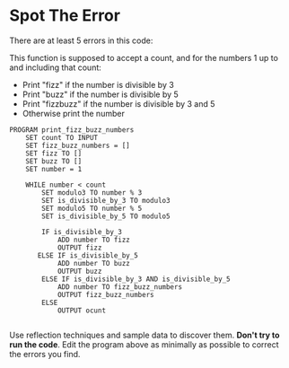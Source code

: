 # Spot The Error

There are at least 5 errors in this code:

This function is supposed to accept a count, and for the numbers 1 up to and including that count:

* Print "fizz" if the number is divisible by 3
* Print "buzz" if the number is divisible by 5
* Print "fizzbuzz" if the number is divisible by 3 and 5
* Otherwise print the number

```
PROGRAM print_fizz_buzz_numbers
    SET count TO INPUT
    SET fizz_buzz_numbers = []
    SET fizz TO []
    SET buzz TO []
    SET number = 1

    WHILE number < count
        SET modulo3 TO number % 3
        SET is_divisible_by_3 TO modulo3
        SET modulo5 TO number % 5
        SET is_divisible_by_5 TO modulo5

        IF is_divisible_by_3 
            ADD number TO fizz
            OUTPUT fizz
       ELSE IF is_divisible_by_5
            ADD number TO buzz
            OUTPUT buzz
        ELSE IF is_divisible_by_3 AND is_divisible_by_5
            ADD number TO fizz_buzz_numbers
            OUTPUT fizz_buzz_numbers
        ELSE 
            OUTPUT ocunt 
     
```

Use reflection techniques and sample data to discover them. **Don't try to run the code**. Edit the program above as minimally as possible to correct the errors you find.
